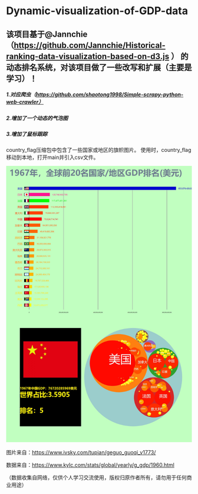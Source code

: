 # Dynamic-visualization-of-GDP-data

## 该项目基于@Jannchie（https://github.com/Jannchie/Historical-ranking-data-visualization-based-on-d3.js ） 的动态排名系统，对该项目做了一些改写和扩展（主要是学习）！

##### 1.对应爬虫（https://github.com/shaotong1998/Simple-scrapy-python-web-crawler）
##### 2.增加了一个动态的气泡图
##### 3.增加了鼠标跟踪


country_flag压缩包中包含了一些国家或地区的旗帜图片。
使用时，country_flag移动到本地，打开main并引入csv文件。

![效果图](https://github.com/shaotong1998/Dynamic-visualization-of-GDP-data/blob/main/%E6%95%88%E6%9E%9C%E5%9B%BE.jpg)



图片来自：https://www.ivsky.com/tupian/geguo_guoqi_v1773/

数据来自：https://www.kylc.com/stats/global/yearly/g_gdp/1960.html

（数据收集自网络，仅供个人学习交流使用，版权归原作者所有，请勿用于任何商业用途）
